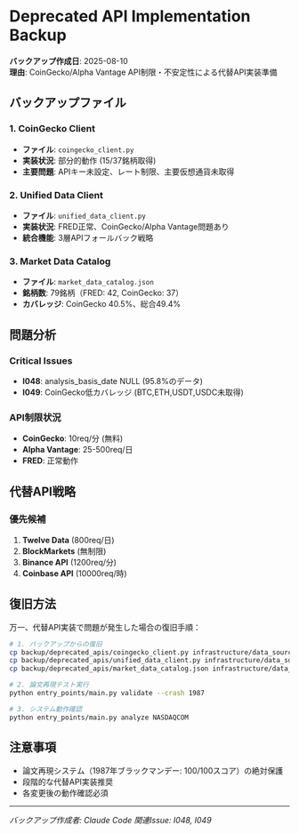 # Deprecated API Implementation Backup

**バックアップ作成日**: 2025-08-10  
**理由**: CoinGecko/Alpha Vantage API制限・不安定性による代替API実装準備

## バックアップファイル

### 1. CoinGecko Client
- **ファイル**: `coingecko_client.py`
- **実装状況**: 部分的動作 (15/37銘柄取得)
- **主要問題**: APIキー未設定、レート制限、主要仮想通貨未取得

### 2. Unified Data Client
- **ファイル**: `unified_data_client.py`
- **実装状況**: FRED正常、CoinGecko/Alpha Vantage問題あり
- **統合機能**: 3層APIフォールバック戦略

### 3. Market Data Catalog  
- **ファイル**: `market_data_catalog.json`
- **銘柄数**: 79銘柄（FRED: 42, CoinGecko: 37）
- **カバレッジ**: CoinGecko 40.5%、総合49.4%

## 問題分析

### Critical Issues
- **I048**: analysis_basis_date NULL (95.8%のデータ)
- **I049**: CoinGecko低カバレッジ (BTC,ETH,USDT,USDC未取得)

### API制限状況
- **CoinGecko**: 10req/分 (無料)
- **Alpha Vantage**: 25-500req/日
- **FRED**: 正常動作

## 代替API戦略

### 優先候補
1. **Twelve Data** (800req/日)
2. **BlockMarkets** (無制限)  
3. **Binance API** (1200req/分)
4. **Coinbase API** (10000req/時)

## 復旧方法

万一、代替API実装で問題が発生した場合の復旧手順：

```bash
# 1. バックアップからの復旧
cp backup/deprecated_apis/coingecko_client.py infrastructure/data_sources/
cp backup/deprecated_apis/unified_data_client.py infrastructure/data_sources/
cp backup/deprecated_apis/market_data_catalog.json infrastructure/data_sources/

# 2. 論文再現テスト実行
python entry_points/main.py validate --crash 1987

# 3. システム動作確認
python entry_points/main.py analyze NASDAQCOM
```

## 注意事項

- 論文再現システム（1987年ブラックマンデー: 100/100スコア）の絶対保護
- 段階的な代替API実装推奨
- 各変更後の動作確認必須

---
*バックアップ作成者: Claude Code*
*関連Issue: I048, I049*